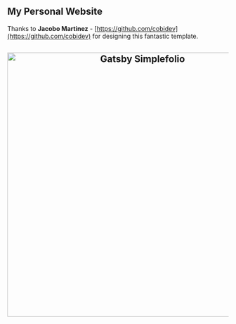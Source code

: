 ## My Personal Website 

Thanks to **Jacobo Martinez** - [https://github.com/cobidev](https://github.com/cobidev) for designing this fantastic template.

<h2 align="center">
  <img src="https://github.com/cobiwave/gatsby-simplefolio/blob/master/examples/example.gif" alt="Gatsby Simplefolio" width="600px" />
  <br>
</h2>
